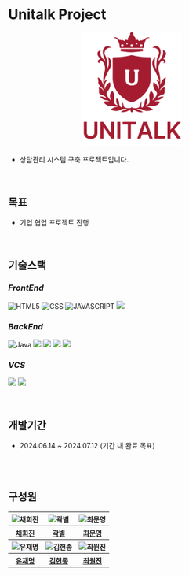 # Unitalk Project

<p align ="center"><img src="../662f9b48185c06bb.png" width = 40%></p>

- 상담관리 시스템 구축 프로젝트입니다.

</br>

## 목표

- 기업 협업 프로젝트 진행

</br>

## 기술스택

### ***FrontEnd***
![HTML5](https://img.shields.io/static/v1?style=for-the-badge&color=E34F26&message=HTML5&logo=HTML5&logoColor=white&label=)
![CSS](https://img.shields.io/static/v1?style=for-the-badge&color=1572B6&message=CSS&logo=CSS3&logoColor=white&label=)
![JAVASCRIPT](https://img.shields.io/static/v1?style=for-the-badge&color=F7DF1E&message=JAVASCRIPT&logo=JavaScript&logoColor=white&label=)
<img src="https://img.shields.io/badge/react.js-61DAFB?style=for-the-badge&logo=react&logoColor=black"/>

### ***BackEnd***
![Java](https://img.shields.io/badge/java-007396?style=for-the-badge&logo=java&logoColor=white)
<img src="https://img.shields.io/badge/springboot-6DB33F?style=for-the-badge&logo=springboot&logoColor=white"/>
<img src="https://img.shields.io/badge/mysql-4479A1?style=for-the-badge&logo=mysql&logoColor=white"/>
<img src="https://img.shields.io/badge/aws-232F3E?style=for-the-badge&logo=amazonaws&logoColor=white"/>
<img src="https://img.shields.io/badge/linux-FCC624?style=for-the-badge&logo=linux&logoColor=black"/>

### ***VCS***
<img src="https://img.shields.io/badge/git-F05032?style=for-the-badge&logo=git&logoColor=white"/> <img src="https://img.shields.io/badge/github-181717?style=for-the-badge&logo=github&logoColor=white"/>

</br>

## 개발기간
- 2024.06.14 ~ 2024.07.12 (기간 내 완료 목표)

</br>
</br>

## 구성원

<table>
	<tbody>
		<tr>
			<th><img width="150px" src="https://github.com/HeegeneChae.png" alt="채희진"/></th>
			<th><img width="150px" src="https://github.com/star-kw.png" alt="곽별"/></th>
			<th><img width="150px" src="https://github.com/Ramambo.png" alt="최문영"/></th>
		</tr>
		<tr>
			<th><a href="https://github.com/HeegeneChae" target="_blank">채희진</a></th>
			<th><a href="https://github.com/star-kw" target="_blank">곽별</a></th>
			<th><a href="https://github.com/Ramambo" target="_blank">최문영</a></th>
		</tr>
		<tr>
			<th><img width="150px" src="https://github.com/Jamie-Nestor90.png" alt="유재명"/></th>
			<th><img width="150px" src="https://github.com/RbCream.png" alt="김헌종"/></th>
			<th><img width="150px" src="https://github.com/JinyDev95.png" alt="최원진"/></th>
		</tr>
		<tr>
			<th><a href="https://github.com/Jamie-Nestor90" target="_blank">유재명</a></th>
			<th><a href="https://github.com/RbCream" target="_blank">김헌종</a></th>
			<th><a href="https://github.com/JinyDev95" target="_blank">최원진</a></th>
		</tr>
	</tbody>
</table>
